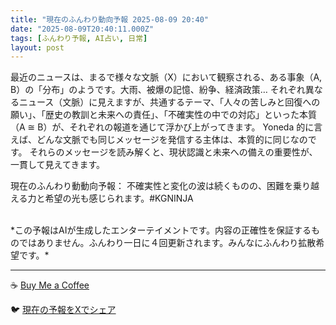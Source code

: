 ```yaml
---
title: "現在のふんわり動向予報 2025-08-09 20:40"
date: "2025-08-09T20:40:11.000Z"
tags: [ふんわり予報, AI占い, 日常]
layout: post
---
```


最近のニュースは、まるで様々な文脈（X）において観察される、ある事象（A, B）の「分布」のようです。大雨、被爆の記憶、紛争、経済政策…  それぞれ異なるニュース（文脈）に見えますが、共通するテーマ、「人々の苦しみと回復への願い」、「歴史の教訓と未来への責任」、「不確実性の中での対応」といった本質（A ≅ B）が、それぞれの報道を通じて浮かび上がってきます。  Yoneda 的に言えば、どんな文脈でも同じメッセージを発信する主体は、本質的に同じなのです。  それらのメッセージを読み解くと、現状認識と未来への備えの重要性が、一貫して見えてきます。

現在のふんわり動動向予報：
不確実性と変化の波は続くものの、困難を乗り越える力と希望の光も感じられます。#KGNINJA

<br>
*この予報はAIが生成したエンターテイメントです。内容の正確性を保証するものではありません。ふんわり一日に４回更新されます。みんなにふんわり拡散希望です。*

---
☕️ [Buy Me a Coffee](https://www.buymeacoffee.com/kgninja)

🐦 [現在の予報をXでシェア](https://twitter.com/intent/tweet?text=%E7%8F%BE%E5%9C%A8%E3%81%AE%E3%81%B5%E3%82%93%E3%82%8F%E3%82%8A%E4%BA%88%E5%A0%B1%3A%20%E3%80%8C%E6%9C%80%E8%BF%91%E3%81%AE%E3%83%8B%E3%83%A5%E3%83%BC%E3%82%B9%E3%81%AF%E3%80%81%E3%81%BE%E3%82%8B%E3%81%A7%E6%A7%98%E3%80%85%E3%81%AA%E6%96%87%E8%84%88%EF%BC%88X%EF%BC%89%E3%81%AB%E3%81%8A%E3%81%84%E3%81%A6%E8%A6%B3%E5%AF%9F%E3%81%95%E3%82%8C%E3%82%8B%E3%80%81%E3%81%82%E3%82%8B%E4%BA%8B%E8%B1%A1%EF%BC%88A%2C%20B%EF%BC%89%E3%81%AE%E3%80%8C%E5%88%86%E5%B8%83%E3%80%8D%E3%81%AE%E3%82%88%E3%81%86%E3%81%A7%E3%81%99%E3%80%82%E3%80%8D%23KGNINJA%20%E7%B6%9A%E3%81%8D%E3%81%AF%E3%83%96%E3%83%AD%E3%82%B0%E3%81%A7%EF%BC%81%F0%9F%91%87&url=https%3A%2F%2Fkg-ninja.github.io%2FFunwariyoso%2F)
